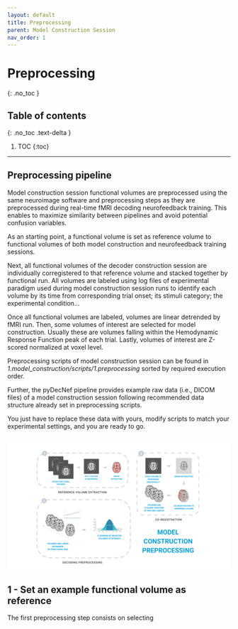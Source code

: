 ```yaml
---
layout: default
title: Preprocessing
parent: Model Construction Session
nav_order: 1
---
```


# Preprocessing
{: .no_toc }

## Table of contents
{: .no_toc .text-delta }

1. TOC
{:toc}

---

## Preprocessing pipeline

Model construction session functional volumes are preprocessed using the same neuroimage software and preprocessing steps as they are preprocessed during real-time fMRI decoding neurofeedback training. This enables to maximize similarity between pipelines and avoid potential confusion variables.

As an starting point, a functional volume is set as reference volume to functional volumes of both model construction and neurofeedback training sessions.

Next, all functional volumes of the decoder construction session are individually corregistered to that reference volume and stacked together by functional run. All volumes are labeled using log files of experimental paradigm used during model construction session runs to identify each volume by its time from corresponding trial onset; its stimuli category; the experimental condition... 

Once all functional volumes are labeled, volumes are linear detrended by fMRI run. Then, some volumes of interest are selected for model construction. Usually these are volumes falling within the Hemodynamic Response Function peak of each trial. Lastly, volumes of interest are Z-scored normalized at voxel level.

Preprocessing scripts of model construction session can be found in *1.model_construction/scripts/1.preprocessing* sorted by required execution order.

Further, the pyDecNef pipeline provides example raw data (i.e., DICOM files) of a model construction session following recommended data structure already set in preprocessing scripts. 

You just have to replace these data with yours, modify scripts to match your experimental settings, and you are ready to go.

<center>
<br>
<img src="../../assets/images/model_construction_preprocessing.png" alt="Model Construction Preprocessing Pipeline Diagram" width="1100">
</center>

## 1 - Set an example functional volume as reference

The first preprocessing step consists on selecting 